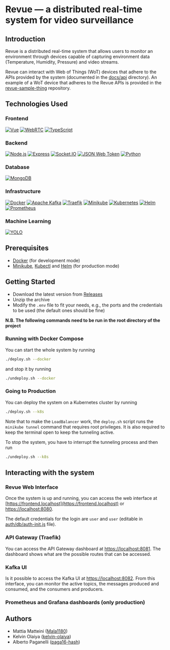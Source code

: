 # Revue — a distributed real-time system for video surveillance

## Introduction

Revue is a distributed real-time system that allows users to monitor an environment through
devices capable of capturing environment data (Temperature, Humidity, Pressure) and video streams.

Revue can interact with Web of Things (WoT) devices that adhere to the APIs provided by the system (documented in
the [docs/api](docs/api) directory).
An example of a WoT device that adheres to the Revue APIs is provided in
the [revue-sample-thing](https://github.com/revue-org/revue-sample-thing) repository.

## Technologies Used

### Frontend

[![Vue](https://img.shields.io/badge/Vue-4FC08D?style=for-the-badge&logo=vuedotjs&logoColor=white)](https://vuejs.org/)
[![WebRTC](https://img.shields.io/badge/WebRTC-333333?style=for-the-badge&logo=webrtc&logoColor=white)](https://webrtc.org/)
[![TypeScript](https://img.shields.io/badge/TypeScript-007ACC?style=for-the-badge&logo=typescript&logoColor=white)](https://www.typescriptlang.org/)

### Backend

[![Node.js](https://img.shields.io/badge/Node.js-339933?style=for-the-badge&logo=nodedotjs&logoColor=white)](https://nodejs.org/en/)
[![Express](https://img.shields.io/badge/Express-000000?style=for-the-badge&logo=express&logoColor=white)](https://expressjs.com/)
[![Socket.IO](https://img.shields.io/badge/Socket.IO-25c2a0?style=for-the-badge&logo=socketdotio&logoColor=white)](https://socket.io/)
[![JSON Web Token](https://img.shields.io/badge/JSON_Web_Token-d63aff?style=for-the-badge&logo=jsonwebtokens&logoColor=white)](https://jwt.io/)
[![Python](https://img.shields.io/badge/Python-306998?style=for-the-badge&logo=python&logoColor=white)](https://www.python.org/)

### Database

[![MongoDB](https://img.shields.io/badge/MongoDB-47A248?style=for-the-badge&logo=mongodb&logoColor=white)](https://www.mongodb.com/)

### Infrastructure

[![Docker](https://img.shields.io/badge/Docker-2496ED?style=for-the-badge&logo=docker&logoColor=white)](https://docker.com)
[![Apache Kafka](https://img.shields.io/badge/Apache_Kafka-231F20?style=for-the-badge&logo=apachekafka&logoColor=white)](https://kafka.apache.org/)
[![Traefik](https://img.shields.io/badge/Traefik-24A1C1?style=for-the-badge&logo=traefikproxy&logoColor=white)](https://doc.traefik.io/traefik/)
[![Minikube](https://img.shields.io/badge/Minikube-F7B93E?style=for-the-badge&logo=kubernetes&logoColor=white)](https://minikube.sigs.k8s.io/docs/)
[![Kubernetes](https://img.shields.io/badge/Kubernetes-326CE5?style=for-the-badge&logo=kubernetes&logoColor=white)](https://kubernetes.io/)
[![Helm](https://img.shields.io/badge/Helm-0F1689?style=for-the-badge&logo=helm&logoColor=white)](https://helm.sh/)
[![Prometheus](https://img.shields.io/badge/Prometheus-E6522C?style=for-the-badge&logo=prometheus&logoColor=white)](https://prometheus.io/)

### Machine Learning

[![YOLO](https://img.shields.io/badge/YOLO-00FFFF?style=for-the-badge&logo=darkreader&logoColor=black)](https://pjreddie.com/darknet/yolo/)

## Prerequisites

- [Docker](https://docker.com) (for development mode)
- [Minikube](https://minikube.sigs.k8s.io/docs/), [Kubectl](https://kubernetes.io/docs/tasks/tools/)
  and [Helm](https://helm.sh/) (for production mode)

## Getting Started

- Download the latest version from [Releases](https://github.com/Mala1180/revue/releases)
- Unzip the archive
- Modify the `.env` file to fit your needs, e.g., the ports and the credentials to be used (the default ones should be
  fine)

**N.B. The following commands need to be run in the root directory of the project**

### Running with Docker Compose

You can start the whole system by running

```bash
./deploy.sh --docker
```

and stop it by running

```bash
./undeploy.sh --docker
```

### Going to Production

You can deploy the system on a Kubernetes cluster by running

```bash
./deploy.sh --k8s
```

Note that to make the `LoadBalancer` work, the `deploy.sh` script runs the `minikube tunnel` command that requires root
privileges. It is also required to keep the terminal open to keep the tunneling active.

To stop the system, you have to interrupt the tunneling process and then run

```bash
./undeploy.sh --k8s
```

## Interacting with the system

### Revue Web Interface

Once the system is up and running, you can access the web interface
at [https://frontend.localhost](https://frontend.localhost) or  [https://localhost:8080](https://localhost:8080).

The default credentials for the login are `user` and `user` (editable in [auth/db/auth-init.js](auth/db/auth-init.js)
file).

### API Gateway (Traefik)

You can access the API Gateway dashboard at [https://localhost:8081](https://localhost:8081). The dashboard shows what
are the possible routes that can be accessed.

### Kafka UI

Is it possible to access the Kafka UI at [https://localhost:8082](https://localhost:8082). From this interface, you can
monitor the active topics, the messages produced and consumed, and the consumers and producers.

### Prometheus and Grafana dashboards (only production)


## Authors

- Mattia Matteini ([Mala1180](https://github.com/Mala1180))
- Kelvin Olaiya ([kelvin-olaiya](https://github.com/kelvin-olaiya))
- Alberto Paganelli ([paga16-hash](https://github.com/paga16-hash))
